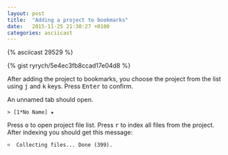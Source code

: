 ```yaml
---
layout: post
title:  "Adding a project to bookmarks"
date:   2015-11-25 21:30:27 +0100
categories: asciicast
---
```


<div class='asciicast-wrapper'>
    {% asciicast 29529 %}
</div>

<!--more-->

{% gist ryrych/5e4ec3fb8ccad17e04d8 %}

After adding the project to bookmarks, you choose the project from the list
using <kbd>j</kbd> and <kbd>k</kbd> keys. Press <kbd>Enter</kbd> to confirm.

An unnamed tab should open.

```
> [1*No Name] ★
```

Press <kbd>o</kbd> to open project file list. Press <kbd>r</kbd> to index all files from the
project. After indexing you should get this message:

```
⌗  Collecting files... Done (399).
```
